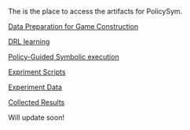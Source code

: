 The is the place to access the artifacts for PolicySym.

[Data Preparation for Game Construction]()

[DRL learning]()

[Policy-Guided Symbolic execution]()

[Expriment Scripts]()

[Experiment Data]()

[Collected Results]()

Will update soon!
